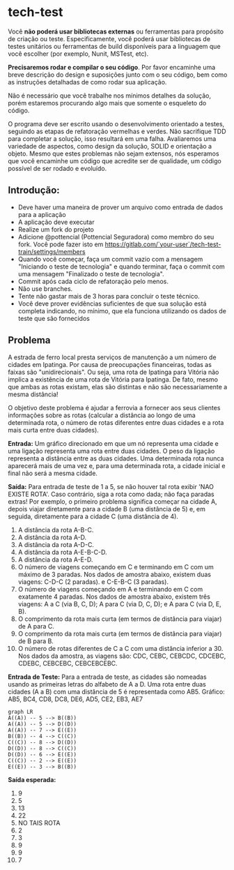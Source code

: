 # tech-test

Você **não poderá usar bibliotecas externas** ou ferramentas para propósito de criação ou teste. Especificamente, você poderá usar bibliotecas de testes unitários ou ferramentas de build disponíveis para a linguagem que você escolher (por exemplo, Nunit, MSTest, etc).

**Precisaremos rodar e compilar o seu código**. Por favor encaminhe uma breve descrição do design e suposições junto com o seu código, bem como as instruções detalhadas de como rodar sua aplicação.

 Não é necessário que você trabalhe nos mínimos detalhes da solução, porém estaremos procurando algo mais que somente o esqueleto do código.

O programa deve ser escrito usando o desenvolvimento orientado a testes, seguindo as etapas de refatoração vermelhas e verdes.
Não sacrifique TDD para completar a solução, isso resultará em uma falha.
Avaliaremos uma variedade de aspectos, como design da solução, SOLID e orientação a objeto. Mesmo que estes problemas não sejam extensos, nós esperamos que você encaminhe um código que acredite ser de qualidade, um código possível de ser rodado e evoluído.

## Introdução:

 - Deve haver uma maneira de prover um arquivo como entrada de dados para a aplicação
 - A aplicação deve executar
 - Realize um fork do projeto
 - Adicione @pottencial (Pottencial Seguradora) como membro do seu fork. Você pode fazer isto em  https://gitlab.com/`your-user`/tech-test-train/settings/members
 - Quando você começar, faça um commit vazio com a mensagem "Iniciando o teste de tecnologia" e quando terminar, faça o commit com uma mensagem "Finalizado o teste de tecnologia".
 - Commit após cada ciclo de refatoração pelo menos.
 - Não use branches.
 - Tente não gastar mais de 3 horas para concluir o teste técnico.
 - Você deve prover evidências suficientes de que sua solução está completa indicando, no mínimo, que ela funciona utilizando os dados de teste que são fornecidos

## Problema
A estrada de ferro local presta serviços de manutenção a um número de cidades em Ipatinga. Por causa de preocupações financeiras, todas as faixas são "unidirecionais". Ou seja, uma rota de Ipatinga para Vitória não implica a existência de uma rota de Vitória para Ipatinga. De fato, mesmo que ambas as rotas existam, elas são distintas e não são necessariamente a mesma distância!
 
O objetivo deste problema é ajudar a ferrovia a fornecer aos seus clientes informações sobre as rotas (calcular a distância ao longo de uma determinada rota, o número de rotas diferentes entre duas cidades e a rota mais curta entre duas cidades).
 
**Entrada:** Um gráfico direcionado em que um nó representa uma cidade e uma ligação representa uma rota entre duas cidades. O peso da ligação representa a distância entre as duas cidades. Uma determinada rota nunca aparecerá mais de uma vez e, para uma determinada rota, a cidade inicial e final não será a mesma cidade.
 
**Saída:** Para entrada de teste de 1 a 5, se não houver tal rota exibir 'NAO EXISTE ROTA'. Caso contrário, siga a rota como dada; não faça paradas extras! Por exemplo, o primeiro problema significa começar na cidade A, depois viajar diretamente para a cidade B (uma distância de 5) e, em seguida, diretamente para a cidade C (uma distância de 4).

 1. A distância da rota A-B-C. 
 2. A distância da rota A-D. 
 3. A distância da rota A-D-C. 
 4. A distância da rota A-E-B-C-D. 
 5. A distância da rota A-E-D.
 6. O número de viagens começando em C e terminando em C com um máximo de 3 paradas. Nos dados de amostra abaixo, existem duas viagens: C-D-C (2 paradas). e C-E-B-C (3 paradas). 
 7. O número de viagens começando em A e terminando em C com exatamente 4 paradas. Nos dados de amostra abaixo, existem três viagens: A a C (via B, C, D); A para C (via D, C, D); e A para C (via D, E, B). 
 8. O comprimento da rota mais curta (em termos de distância para viajar) de A para C. 
 9. O comprimento da rota mais curta (em termos de distância para viajar) de B para B. 
 10. O número de rotas diferentes de C a C com uma distância inferior a 30. Nos dados da amostra, as viagens são: CDC, CEBC, CEBCDC, CDCEBC, CDEBC, CEBCEBC, CEBCEBCEBC.

**Entrada de Teste:**
Para a entrada de teste, as cidades são nomeadas usando as primeiras letras do alfabeto de A a D. Uma rota entre duas cidades (A a B) com uma distância de 5 é representada como AB5.
Gráfico: AB5, BC4, CD8, DC8, DE6, AD5, CE2, EB3, AE7

```mermaid
graph LR
A((A)) -- 5 --> B((B))
A((A)) -- 5 --> D((D))
A((A)) -- 7 --> E((E))
B((B)) -- 4 --> C((C))
C((C)) -- 8 --> D((D))
D((D)) -- 8 --> C((C))
D((D)) -- 6 --> E((E))
C((C)) -- 2 --> E((E))
E((E)) -- 3 --> B((B))
```

**Saída esperada:**
1. 9
2. 5
3. 13
4. 22
5. NO TAIS ROTA
6. 2
7. 3
8. 9
9. 9
10. 7